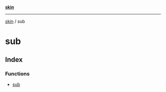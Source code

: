 [**skin**](../README.md)

***

[skin](../modules.md) / sub

# sub

## Index

### Functions

- [sub](functions/sub.md)
